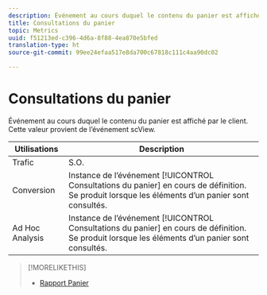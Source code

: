 ```yaml
---
description: Événement au cours duquel le contenu du panier est affiché par le client. Cette valeur provient de l’événement scView.
title: Consultations du panier
topic: Metrics
uuid: f51213ed-c396-4d6a-8f88-4ea870e5bfed
translation-type: ht
source-git-commit: 99ee24efaa517e8da700c67818c111c4aa90dc02

---
```



# Consultations du panier

Événement au cours duquel le contenu du panier est affiché par le client. Cette valeur provient de l’événement scView.

| Utilisations | Description |
|---|---|
| Trafic | S.O. |
| Conversion | Instance de l’événement [!UICONTROL Consultations du panier] en cours de définition. Se produit lorsque les éléments d’un panier sont consultés. |
| Ad Hoc Analysis | Instance de l’événement [!UICONTROL Consultations du panier] en cours de définition. Se produit lorsque les éléments d’un panier sont consultés. |

>[!MORELIKETHIS]
>
>* [Rapport Panier](/help/components/c-variables/dimensionslist/reports-shopping-cart.md)

